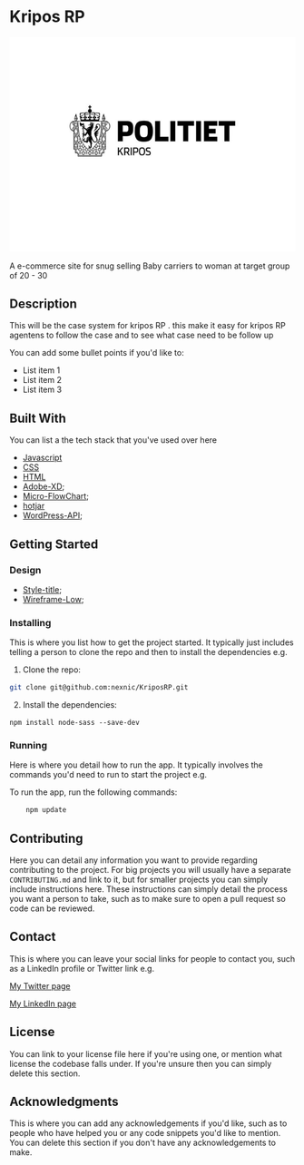 # Kripos RP

![image](https://github.com/nexnic/KriposRP/blob/main/assest/images/logo.jpg)

A e-commerce site for snug selling Baby carriers to woman at target group of 20 - 30

## Description

This will be the case system for kripos RP . this make it easy for kripos RP agentens to follow the case and to see what case need to be follow up 

You can add some bullet points if you'd like to:

- List item 1
- List item 2
- List item 3

## Built With

You can list a the tech stack that you've used over here

- [Javascript](https://www.w3schools.com/js/)
- [CSS](https://www.w3schools.com/css/)
- [HTML](https://www.w3schools.com/html/)
- [Adobe-XD](https://helpx.adobe.com/xd/get-started.html);
- [Micro-FlowChart](https://miro.com/);
- [hotjar](https://www.hotjar.com/)
- [WordPress-API](https://woocommerce.com/document/woocommerce-rest-api/);

## Getting Started

### Design 
- [Style-title](https://xd.adobe.com/view/b7e864f9-cd22-4fb3-bc02-a17246c3ee3a-e2bb/);
- [Wireframe-Low](https://xd.adobe.com/view/ea647f4c-f12d-496a-8527-a027fd1ce6ef-bf37/);

### Installing

This is where you list how to get the project started. It typically just includes telling a person to clone the repo and then to install the dependencies e.g.

1. Clone the repo:

```bash
git clone git@github.com:nexnic/KriposRP.git
```

2. Install the dependencies:

```
npm install node-sass --save-dev
```

### Running

Here is where you detail how to run the app. It typically involves the commands you'd need to run to start the project e.g.

To run the app, run the following commands:

```bash
    npm update 
```

## Contributing

Here you can detail any information you want to provide regarding contributing to the project. For big projects you will usually have a separate `CONTRIBUTING.md` and link to it, but for smaller projects you can simply include instructions here. These instructions can simply detail the process you want a person to take, such as to make sure to open a pull request so code can be reviewed.

## Contact

This is where you can leave your social links for people to contact you, such as a LinkedIn profile or Twitter link e.g.

[My Twitter page](www.twitter.com)

[My LinkedIn page](www.linkedin.com)

## License

You can link to your license file here if you're using one, or mention what license the codebase falls under. If you're unsure then you can simply delete this section.

## Acknowledgments

This is where you can add any acknowledgements if you'd like, such as to people who have helped you or any code snippets you'd like to mention. You can delete this section if you don't have any acknowledgements to make.